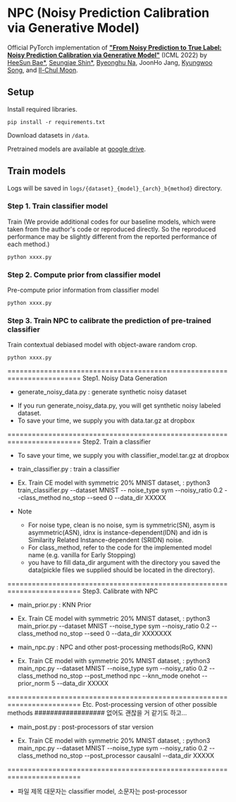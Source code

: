 # NPC (Noisy Prediction Calibration via Generative Model)

Official PyTorch implementation of
[**"From Noisy Prediction to True Label: Noisy Prediction Calibration via Generative Model"**](https://arxiv.org/abs/2205.00690) (ICML 2022) by
[HeeSun Bae*](https://scholar.google.co.kr/citations?hl=ko&view_op=list_works&gmla=AJsN-F47spNJkOB5PqPd5qYdvduZMN7Jp9ppZsN5FPpfX71F4fdliD29eOlFOktmElm9o59IBMc3xwUuM0oDMmw9yH4lx66lCJ3tjBsiVNu6RpjVTO8e0t-Ul2d1AJpbhoUr3gyvs4Dp&user=D9U_ohsAAAAJ),
[Seungjae Shin*](https://sites.google.com/view/seungjae-shin),
[Byeonghu Na](https://wp03052.github.io/),
JoonHo Jang,
[Kyungwoo Song](https://mlai.uos.ac.kr/),
and [Il-Chul Moon](https://aailab.kaist.ac.kr/xe2/members_professor/6749).

## Setup

Install required libraries.
```
pip install -r requirements.txt
```
Download datasets in `/data`.

Pretrained models are available at [google drive]().

## Train models

Logs will be saved in `logs/{dataset}_{model}_{arch}_b{method}` directory.

### Step 1. Train classifier model 

Train 
(We provide additional codes for our baseline models, which were taken from the author's code or reproduced directly. So the reproduced performance may be slightly different from the reported performance of each method.)
```
python xxxx.py
```

### Step 2. Compute prior from classifier model
Pre-compute prior information from classifier model
```
python xxxx.py
```

### Step 3. Train NPC to calibrate the prediction of pre-trained classifier
Train contextual debiased model with object-aware random crop.
```
python xxxx.py
```












































========================================================================
Step1. Noisy Data Generation

* generate_noisy_data.py : generate synthetic noisy dataset
- If you run generate_noisy_data.py, you will get synthetic noisy labeled dataset.
- To save your time, we supply you with data.tar.gz at dropbox

========================================================================
Step2. Train a classifier
- To save your time, we supply you with classifier_model.tar.gz at dropbox

* train_classifier.py : train a classifier
 - Ex. Train CE model with symmetric 20% MNIST dataset,
: python3 train_classifier.py --dataset MNIST -- noise_type sym --noisy_ratio 0.2 --class_method no_stop --seed 0 --data_dir XXXXX

 - Note
	- For noise type, clean is no noise, sym is symmetric(SN), asym is asymmetric(ASN), idnx is instance-dependent(IDN) and idn is Similarity Related Instance-dependent (SRIDN) noise.
	- For class_method, refer to the code for the implemented model name (e.g. vanilla for Early Stopping)
	- you have to fill data_dir argument with the directory you saved the data(pickle files we supplied should be located in the directory).

========================================================================
Step3. Calibrate with NPC

* main_prior.py : KNN Prior
 - Ex. Train CE model with symmetric 20% MNIST dataset,
: python3 main_prior.py --dataset MNIST --noise_type sym --noisy_ratio 0.2 --class_method no_stop --seed 0 --data_dir XXXXXXX

* main_npc.py : NPC and other post-processing methods(RoG, KNN)
 - Ex. Train CE model with symmetric 20% MNIST dataset,
: python3 main_npc.py --dataset MNIST --noise_type sym --noisy_ratio 0.2 --class_method no_stop --post_method npc --knn_mode onehot --prior_norm 5 --data_dir XXXXX

========================================================================
Etc. Post-processing version of other possible methods
################## 없어도 괜찮을 거 같기도 하고...

* main_post.py : post-processors of star version
 - Ex. Train CE model with symmetric 20% MNIST dataset,
: python3 main_npc.py --dataset MNIST --noise_type sym --noisy_ratio 0.2 --class_method no_stop --post_processor causalnl --data_dir XXXXX


========================================================================
* 파일 제목 대문자는 classifier model, 소문자는 post-processor
